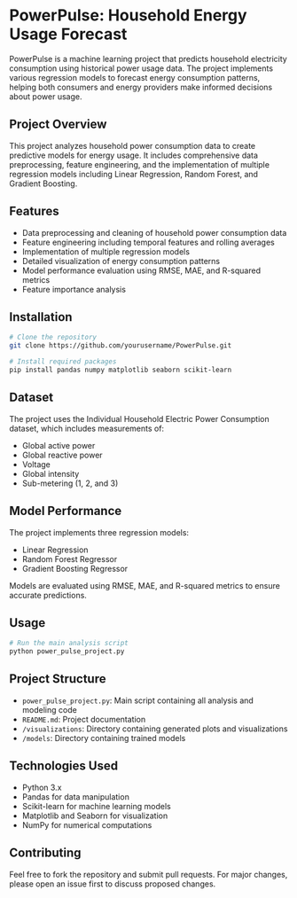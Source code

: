 # PowerPulse: Household Energy Usage Forecast

PowerPulse is a machine learning project that predicts household electricity consumption using historical power usage data. The project implements various regression models to forecast energy consumption patterns, helping both consumers and energy providers make informed decisions about power usage.

## Project Overview

This project analyzes household power consumption data to create predictive models for energy usage. It includes comprehensive data preprocessing, feature engineering, and the implementation of multiple regression models including Linear Regression, Random Forest, and Gradient Boosting.

## Features

- Data preprocessing and cleaning of household power consumption data
- Feature engineering including temporal features and rolling averages
- Implementation of multiple regression models
- Detailed visualization of energy consumption patterns
- Model performance evaluation using RMSE, MAE, and R-squared metrics
- Feature importance analysis

## Installation

```bash
# Clone the repository
git clone https://github.com/yourusername/PowerPulse.git

# Install required packages
pip install pandas numpy matplotlib seaborn scikit-learn
```

## Dataset

The project uses the Individual Household Electric Power Consumption dataset, which includes measurements of:
- Global active power
- Global reactive power
- Voltage
- Global intensity
- Sub-metering (1, 2, and 3)

## Model Performance

The project implements three regression models:
- Linear Regression
- Random Forest Regressor
- Gradient Boosting Regressor

Models are evaluated using RMSE, MAE, and R-squared metrics to ensure accurate predictions.

## Usage

```python
# Run the main analysis script
python power_pulse_project.py
```

## Project Structure

- `power_pulse_project.py`: Main script containing all analysis and modeling code
- `README.md`: Project documentation
- `/visualizations`: Directory containing generated plots and visualizations
- `/models`: Directory containing trained models

## Technologies Used

- Python 3.x
- Pandas for data manipulation
- Scikit-learn for machine learning models
- Matplotlib and Seaborn for visualization
- NumPy for numerical computations

## Contributing

Feel free to fork the repository and submit pull requests. For major changes, please open an issue first to discuss proposed changes.
